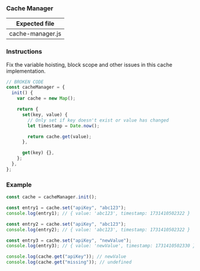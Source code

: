 ### Cache Manager

| Expected file    |
| ---------------- |
| cache-manager.js |

### Instructions

Fix the variable hoisting, block scope and other issues in this cache implementation.

```js
// BROKEN CODE
const cacheManager = {
  init() {
    var cache = new Map();

    return {
      set(key, value) {
        // Only set if key doesn't exist or value has changed
        let timestamp = Date.now();

        return cache.get(value);
      },

      get(key) {},
    };
  },
};
```

### Example

```js
const cache = cacheManager.init();

const entry1 = cache.set("apiKey", "abc123");
console.log(entry1); // { value: 'abc123', timestamp: 1731410502322 }

const entry2 = cache.set("apiKey", "abc123");
console.log(entry2); // { value: 'abc123', timestamp: 1731410502322 }

const entry3 = cache.set("apiKey", "newValue");
console.log(entry3); // { value: 'newValue', timestamp: 1731410502330 }

console.log(cache.get("apiKey")); // newValue
console.log(cache.get("missing")); // undefined
```
